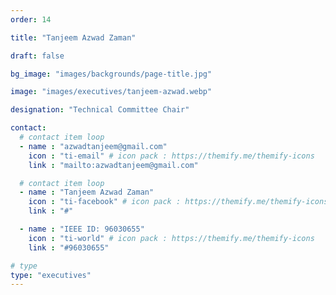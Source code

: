 ```yaml
---
order: 14

title: "Tanjeem Azwad Zaman"

draft: false

bg_image: "images/backgrounds/page-title.jpg"

image: "images/executives/tanjeem-azwad.webp"

designation: "Technical Committee Chair"

contact:
  # contact item loop
  - name : "azwadtanjeem@gmail.com"
    icon : "ti-email" # icon pack : https://themify.me/themify-icons
    link : "mailto:azwadtanjeem@gmail.com"

  # contact item loop
  - name : "Tanjeem Azwad Zaman"
    icon : "ti-facebook" # icon pack : https://themify.me/themify-icons
    link : "#"

  - name : "IEEE ID: 96030655"
    icon : "ti-world" # icon pack : https://themify.me/themify-icons
    link : "#96030655"

# type
type: "executives"
---
```

